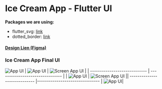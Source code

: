 # Ice Cream App - Flutter UI

**Packages we are using:**

- flutter_svg: [link](https://pub.dev/packages/flutter_svg)
- dotted_border: [link](https://pub.dev/packages/dotted_border)

#### [Design Lien (Figma)](https://www.figma.com/file/d76YK6HLzrjqSRsnPDYMnT/Foodapp-2?type=design&node-id=0%3A1&mode=design&t=iRPmhaTGUYUXx0Ft-1)

### Ice Cream App Final UI

![App UI](/ui.png)
| ![App UI](/X-5.png) | ![Screen App UI](/X-3.png) |
| ----------------------------- | -------------------------------- |
| ![App UI](/X-4.png) | ![Screen App UI](/X-6.png) || ----------------------------- |-------------------------------- |
![App UI](/X-2.png)|
